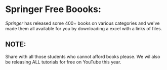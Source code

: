 # Springer Free Boooks:

_Springer_ has released some 400+ books on various categories and we've made them all available for you by downloading a excel with a links of files.

## __NOTE:__ 
Share with all those students who cannot afford books please. We wil also be releasing ALL tutorials for free on YouTube this year. 
